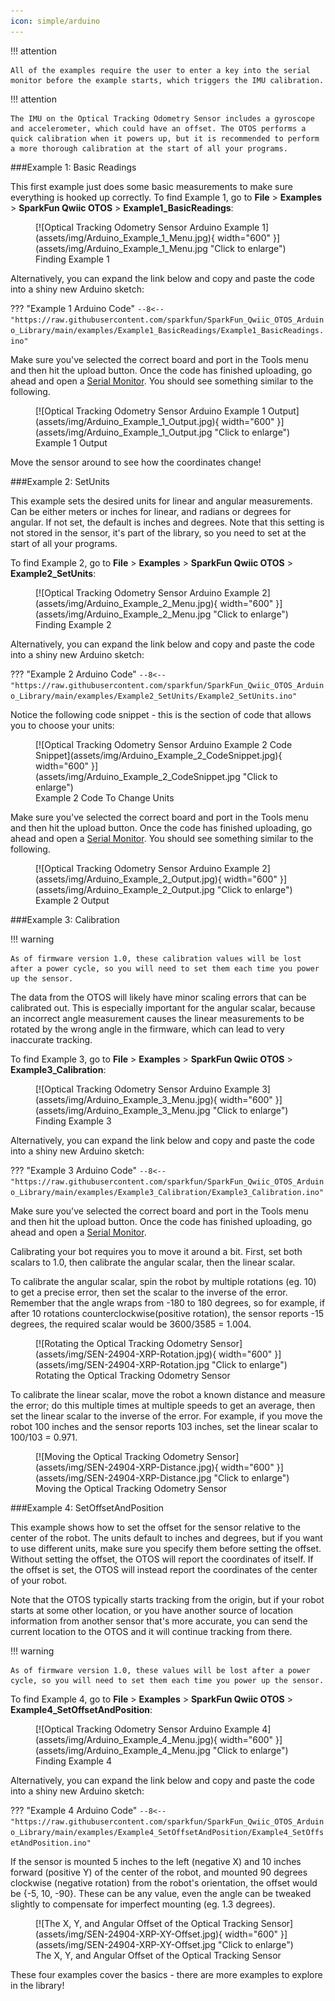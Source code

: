 ```yaml
---
icon: simple/arduino
---
```


!!! attention

	All of the examples require the user to enter a key into the serial monitor before the example starts, which triggers the IMU calibration. 

!!! attention

	The IMU on the Optical Tracking Odometry Sensor includes a gyroscope and accelerometer, which could have an offset. The OTOS performs a quick calibration when it powers up, but it is recommended to perform a more thorough calibration at the start of all your programs. 

###Example 1: Basic Readings

This first example just does some basic measurements to make sure everything is hooked up correctly. To find Example 1, go to **File** > **Examples** > **SparkFun Qwiic OTOS** > **Example1_BasicReadings**:


<figure markdown>
[![Optical Tracking Odometry Sensor Arduino Example 1](assets/img/Arduino_Example_1_Menu.jpg){ width="600" }](assets/img/Arduino_Example_1_Menu.jpg "Click to enlarge")
<figcaption markdown>Finding Example 1</figcaption>
</figure>

Alternatively, you can expand the link below and copy and paste the code into a shiny new Arduino sketch: 

??? "Example 1 Arduino Code"
	```
	--8<-- "https://raw.githubusercontent.com/sparkfun/SparkFun_Qwiic_OTOS_Arduino_Library/main/examples/Example1_BasicReadings/Example1_BasicReadings.ino"
	```


Make sure you've selected the correct board and port in the Tools menu and then hit the upload button. Once the code has finished uploading, go ahead and open a [Serial Monitor](https://learn.sparkfun.com/tutorials/terminal-basics). You should see something similar to the following.  

<figure markdown>
[![Optical Tracking Odometry Sensor Arduino Example 1 Output](assets/img/Arduino_Example_1_Output.jpg){ width="600" }](assets/img/Arduino_Example_1_Output.jpg "Click to enlarge")
<figcaption markdown>Example 1 Output</figcaption>
</figure>

Move the sensor around to see how the coordinates change!


###Example 2: SetUnits

This example sets the desired units for linear and angular measurements. Can be either meters or inches for linear, and radians or degrees for angular. If not set, the default is inches and degrees. Note that this setting is not stored in the sensor, it's part of the library, so you need to set at the start of all your programs.

To find Example 2, go to **File** > **Examples** > **SparkFun Qwiic OTOS** > **Example2_SetUnits**:


<figure markdown>
[![Optical Tracking Odometry Sensor Arduino Example 2](assets/img/Arduino_Example_2_Menu.jpg){ width="600" }](assets/img/Arduino_Example_2_Menu.jpg "Click to enlarge")
<figcaption markdown>Finding Example 2</figcaption>
</figure>

Alternatively, you can expand the link below and copy and paste the code into a shiny new Arduino sketch: 



??? "Example 2 Arduino Code"
	```
	--8<-- "https://raw.githubusercontent.com/sparkfun/SparkFun_Qwiic_OTOS_Arduino_Library/main/examples/Example2_SetUnits/Example2_SetUnits.ino"
	```

Notice the following code snippet - this is the section of code that allows you to choose your units: 

<figure markdown>
[![Optical Tracking Odometry Sensor Arduino Example 2 Code Snippet](assets/img/Arduino_Example_2_CodeSnippet.jpg){ width="600" }](assets/img/Arduino_Example_2_CodeSnippet.jpg "Click to enlarge")
<figcaption markdown>Example 2 Code To Change Units </figcaption>
</figure>


Make sure you've selected the correct board and port in the Tools menu and then hit the upload button. Once the code has finished uploading, go ahead and open a [Serial Monitor](https://learn.sparkfun.com/tutorials/terminal-basics). You should see something similar to the following.  

<figure markdown>
[![Optical Tracking Odometry Sensor Arduino Example 2](assets/img/Arduino_Example_2_Output.jpg){ width="600" }](assets/img/Arduino_Example_2_Output.jpg "Click to enlarge")
<figcaption markdown>Example 2 Output</figcaption>
</figure>


###Example 3: Calibration

!!! warning

	As of firmware version 1.0, these calibration values will be lost after a power cycle, so you will need to set them each time you power up the sensor.


The data from the OTOS will likely have minor scaling errors that can be calibrated out. This is especially important for the angular scalar, because an incorrect angle measurement causes the linear measurements to be rotated by the wrong angle in the firmware, which can lead to very inaccurate tracking.

To find Example 3, go to **File** > **Examples** > **SparkFun Qwiic OTOS** > **Example3_Calibration**:


<figure markdown>
[![Optical Tracking Odometry Sensor Arduino Example 3](assets/img/Arduino_Example_3_Menu.jpg){ width="600" }](assets/img/Arduino_Example_3_Menu.jpg "Click to enlarge")
<figcaption markdown>Finding Example 3</figcaption>
</figure>

Alternatively, you can expand the link below and copy and paste the code into a shiny new Arduino sketch: 



??? "Example 3 Arduino Code"
	```
	--8<-- "https://raw.githubusercontent.com/sparkfun/SparkFun_Qwiic_OTOS_Arduino_Library/main/examples/Example3_Calibration/Example3_Calibration.ino"
	```



Make sure you've selected the correct board and port in the Tools menu and then hit the upload button. Once the code has finished uploading, go ahead and open a [Serial Monitor](https://learn.sparkfun.com/tutorials/terminal-basics).

Calibrating your bot requires you to move it around a bit. First, set both scalars to 1.0, then calibrate the angular scalar, then the linear scalar. 

To calibrate the angular scalar, spin the robot by multiple rotations (eg. 10) to get a precise error, then set the scalar to the inverse of the error. Remember that the angle wraps from -180 to 180 degrees, so for example, if after 10 rotations counterclockwise(positive rotation), the sensor reports -15 degrees, the required scalar would be 3600/3585 = 1.004. 

<figure markdown>
[![Rotating the Optical Tracking Odometry Sensor](assets/img/SEN-24904-XRP-Rotation.jpg){ width="600" }](assets/img/SEN-24904-XRP-Rotation.jpg "Click to enlarge")
<figcaption markdown>Rotating the Optical Tracking Odometry Sensor</figcaption>
</figure>


To calibrate the linear scalar, move the robot a known distance and measure the error; do this multiple times at multiple speeds to get an average, then set the linear scalar to the inverse of the error. For example, if you move the robot 100 inches and the sensor reports 103 inches, set the linear scalar to 100/103 = 0.971. 


<figure markdown>
[![Moving the Optical Tracking Odometry Sensor](assets/img/SEN-24904-XRP-Distance.jpg){ width="600" }](assets/img/SEN-24904-XRP-Distance.jpg "Click to enlarge")
<figcaption markdown>Moving the Optical Tracking Odometry Sensor</figcaption>
</figure>




###Example 4: SetOffsetAndPosition 

This example shows how to set the offset for the sensor relative to the center of the robot. The units default to inches and degrees, but if you want to use different units, make sure you specify them before setting the offset. Without setting the offset, the OTOS will report the coordinates of itself. If the offset is set, the OTOS will instead report the coordinates of the center of your robot.

Note that the OTOS typically starts tracking from the origin, but if your robot starts at some other location, or you have another source of location information from another sensor that's more accurate, you can send the current location to the OTOS and it will continue tracking from there.

!!! warning 

    As of firmware version 1.0, these values will be lost after a power cycle, so you will need to set them each time you power up the sensor. 


To find Example 4, go to **File** > **Examples** > **SparkFun Qwiic OTOS** > **Example4_SetOffsetAndPosition**:


<figure markdown>
[![Optical Tracking Odometry Sensor Arduino Example 4](assets/img/Arduino_Example_4_Menu.jpg){ width="600" }](assets/img/Arduino_Example_4_Menu.jpg "Click to enlarge")
<figcaption markdown>Finding Example 4</figcaption>
</figure>

Alternatively, you can expand the link below and copy and paste the code into a shiny new Arduino sketch: 



??? "Example 4 Arduino Code"
	```
	--8<-- "https://raw.githubusercontent.com/sparkfun/SparkFun_Qwiic_OTOS_Arduino_Library/main/examples/Example4_SetOffsetAndPosition/Example4_SetOffsetAndPosition.ino"
	```


If the sensor is mounted 5 inches to the left (negative X) and 10 inches forward (positive Y) of the center of the robot, and mounted 90 degrees clockwise (negative rotation) from the robot's orientation, the offset would be {-5, 10, -90}. These can be any value, even the angle can be tweaked slightly to compensate for imperfect mounting (eg. 1.3 degrees).

<figure markdown>
[![The X, Y, and Angular Offset of the Optical Tracking Sensor](assets/img/SEN-24904-XRP-XY-Offset.jpg){ width="600" }](assets/img/SEN-24904-XRP-XY-Offset.jpg "Click to enlarge")
<figcaption markdown>The X, Y, and Angular Offset of the Optical Tracking Sensor</figcaption>
</figure>


These four examples cover the basics - there are more examples to explore in the library! 



<!--
###Example 5: VelocityAndAcceleration

This example prints out the velocity and acceleration of the bot as it moves. 


To find Example 5, go to **File** > **Examples** > **SparkFun Qwiic OTOS** > **Example5_VelocityAndAcceleration**:


<figure markdown>
[![Optical Tracking Odometry Sensor Arduino Example 5](assets/img/Arduino_Example_5_Menu.jpg){ width="600" }](assets/img/Arduino_Example_5_Menu.jpg "Click to enlarge")
<figcaption markdown>Finding Example 5</figcaption>
</figure>

Alternatively, you can expand the link below and copy and paste the code into a shiny new Arduino sketch: 



??? "Example 5 Arduino Code"
	```
	--8<-- ""
	```

https://raw.githubusercontent.com/sparkfun/SparkFun_Qwiic_OTOS_Arduino_Library/v1.0.0/examples/Example5_VelocityAndAcceleration/Example5_VelocityAndAcceleration.ino



###Example 6: StandardDeviation

This example reads the standard deviation of the tracking. Note that these values are just the square root of the diagonal elements of the covariance matrices of the Kalman filters used in the firmware of the OTOS and not actual tracking error data. 

!!! warning 

    THESE VALUES DO NOT REPRESENT THE ACTUAL TRACKING ERROR! These are statistical quantities that assume a correct model of the system, but there could be unmodelled error sources that cause the physical error to become larger than these statistical error (eg. improper calibration, or rotating the OTOS to not be flat against the tracking surface). These are provided primarily for anyone wanting to perform sensor fusion with additional sensors, but they can be used to at least "get an idea" of the quality of the accuracy.
    


To find Example 6, go to **File** > **Examples** > **SparkFun Qwiic OTOS** > **Example6_StandardDeviation**:


<figure markdown>
[![Optical Tracking Odometry Sensor Arduino Example 6](assets/img/Arduino_Example_6_Menu.jpg){ width="600" }](assets/img/Arduino_Example_6_Menu.jpg "Click to enlarge")
<figcaption markdown>Finding Example 6</figcaption>
</figure>

Alternatively, you can expand the link below and copy and paste the code into a shiny new Arduino sketch: 



??? "Example 6 Arduino Code"
	```
	--8<-- ""
	```

https://raw.githubusercontent.com/sparkfun/SparkFun_Qwiic_OTOS_Arduino_Library/v1.0.0/examples/Example6_StandardDeviation/Example6_StandardDeviation.ino




###Example 7: GetVersion

This should be fairly self explanatory. This example gets the current hardware and firmware version of the board. 


To find Example 7, go to **File** > **Examples** > **SparkFun Qwiic OTOS** > **Example7_GetVersion**:


<figure markdown>
[![Optical Tracking Odometry Sensor Arduino Example 7](assets/img/Arduino_Example_7_Menu.jpg){ width="600" }](assets/img/Arduino_Example_7_Menu.jpg "Click to enlarge")
<figcaption markdown>Finding Example 7</figcaption>
</figure>

Alternatively, you can expand the link below and copy and paste the code into a shiny new Arduino sketch: 

??? "Example 7 Arduino Code"
	```
	--8<-- ""
	```
https://raw.githubusercontent.com/sparkfun/SparkFun_Qwiic_OTOS_Arduino_Library/v1.0.0/examples/Example7_GetVersion/Example7_GetVersion.ino


Make sure you've selected the correct board and port in the Tools menu and then hit the upload button. Once the code has finished uploading, go ahead and open a [Serial Monitor](https://learn.sparkfun.com/tutorials/terminal-basics). You should see something similar to the following: 

<figure markdown>
[![Optical Tracking Odometry Sensor Arduino Example 7 Output](assets/img/Arduino_Example_7_Output.jpg){ width="600" }](assets/img/Arduino_Example_7_Output.jpg "Click to enlarge")
<figcaption markdown>Example 7 Output</figcaption>
</figure>



###Example 8: SelfTest 

Again, this should be self explanatory. This example tests the basics to make sure everything is working as expected. 

To find Example 8, go to **File** > **Examples** > **SparkFun Qwiic OTOS** > **Example8_SelfTest**:


<figure markdown>
[![Optical Tracking Odometry Sensor Arduino Example 8](assets/img/Arduino_Example_8_Menu.jpg){ width="600" }](assets/img/Arduino_Example_8_Menu.jpg "Click to enlarge")
<figcaption markdown>Finding Example 8</figcaption>
</figure>

Alternatively, you can expand the link below and copy and paste the code into a shiny new Arduino sketch: 



??? "Example 8 Arduino Code"
	```
	--8<-- ""
	```
<!--
https://raw.githubusercontent.com/sparkfun/SparkFun_Qwiic_OTOS_Arduino_Library/v1.0.0/examples/Example8_SelfTest/Example8_SelfTest.ino
-->



